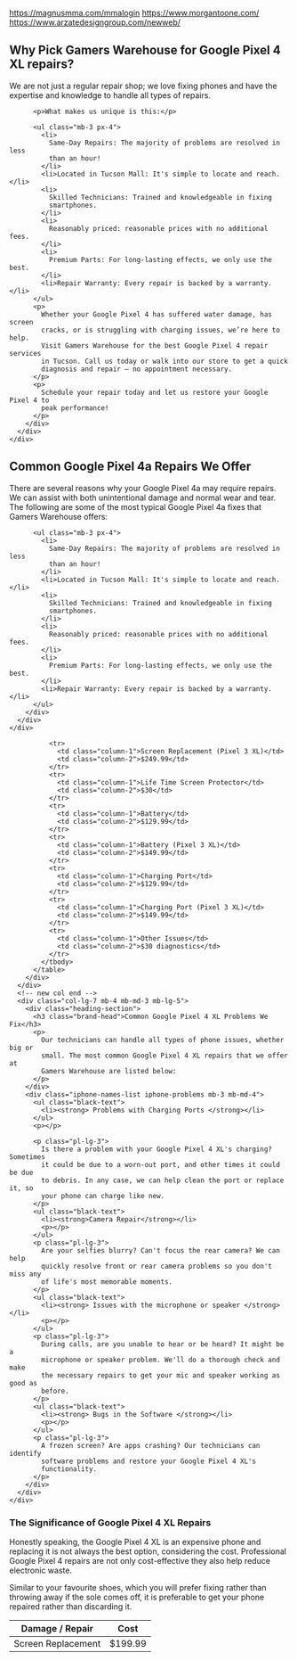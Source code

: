 https://magnusmma.com/mmalogin
https://www.morgantoone.com/
https://www.arzatedesigngroup.com/newweb/

<div class="repair-section">
  <div class="container">
    <div class="row">
      <div class="col-lg-12">
        <div class="iphone-details mb-3 mb-md-4">
          <h2>Why Pick Gamers Warehouse for Google Pixel 4 XL repairs?</h2>
          <p>
            We are not just a regular repair shop; we love fixing phones and
            have the expertise and knowledge to handle all types of repairs.
          </p>

          <p>What makes us unique is this:</p>

          <ul class="mb-3 px-4">
            <li>
              Same-Day Repairs: The majority of problems are resolved in less
              than an hour!
            </li>
            <li>Located in Tucson Mall: It's simple to locate and reach.</li>
            <li>
              Skilled Technicians: Trained and knowledgeable in fixing
              smartphones.
            </li>
            <li>
              Reasonably priced: reasonable prices with no additional fees.
            </li>
            <li>
              Premium Parts: For long-lasting effects, we only use the best.
            </li>
            <li>Repair Warranty: Every repair is backed by a warranty.</li>
          </ul>
          <p>
            Whether your Google Pixel 4 has suffered water damage, has screen
            cracks, or is struggling with charging issues, we’re here to help.
            Visit Gamers Warehouse for the best Google Pixel 4 repair services
            in Tucson. Call us today or walk into our store to get a quick
            diagnosis and repair — no appointment necessary.
          </p>
          <p>
            Schedule your repair today and let us restore your Google Pixel 4 to
            peak performance!
          </p>
        </div>
      </div>
    </div>
  </div>
</div>

<div class="repair-section section-padding-bottom">
  <div class="container">
    <div class="row">
      <div class="col-lg-12">
        <div class="iphone-details mb-3 mb-md-4">
          <h2>Common Google Pixel 4a Repairs We Offer</h2>
          <p>
            There are several reasons why your Google Pixel 4a may require
            repairs. We can assist with both unintentional damage and normal
            wear and tear. The following are some of the most typical Google
            Pixel 4a fixes that Gamers Warehouse offers:
          </p>

          <ul class="mb-3 px-4">
            <li>
              Same-Day Repairs: The majority of problems are resolved in less
              than an hour!
            </li>
            <li>Located in Tucson Mall: It's simple to locate and reach.</li>
            <li>
              Skilled Technicians: Trained and knowledgeable in fixing
              smartphones.
            </li>
            <li>
              Reasonably priced: reasonable prices with no additional fees.
            </li>
            <li>
              Premium Parts: For long-lasting effects, we only use the best.
            </li>
            <li>Repair Warranty: Every repair is backed by a warranty.</li>
          </ul>
        </div>
      </div>
    </div>
  </div>
</div>


<div class="section-content">
  <div class="container">
    <div class="row">
      <!-- new col started -->
      <div class="col-lg-5 mb-5 mb-md-0">
        <!-- table started -->
        <div class="repairtable">
          <table>
            <thead>
              <tr>
                <th>Damage / Repair</th>
                <th>Cost</th>
              </tr>
            </thead>
            <tbody class="row-hover">
              <tr>
                <td class="column-1">Screen Replacement</td>
                <td class="column-2">$199.99</td>
              </tr>

              <tr>
                <td class="column-1">Screen Replacement (Pixel 3 XL)</td>
                <td class="column-2">$249.99</td>
              </tr>
              <tr>
                <td class="column-1">Life Time Screen Protector</td>
                <td class="column-2">$30</td>
              </tr>
              <tr>
                <td class="column-1">Battery</td>
                <td class="column-2">$129.99</td>
              </tr>
              <tr>
                <td class="column-1">Battery (Pixel 3 XL)</td>
                <td class="column-2">$149.99</td>
              </tr>
              <tr>
                <td class="column-1">Charging Port</td>
                <td class="column-2">$129.99</td>
              </tr>
              <tr>
                <td class="column-1">Charging Port (Pixel 3 XL)</td>
                <td class="column-2">$149.99</td>
              </tr>
              <tr>
                <td class="column-1">Other Issues</td>
                <td class="column-2">$30 diagnostics</td>
              </tr>
            </tbody>
          </table>
        </div>
      </div>
      <!-- new col end -->
      <div class="col-lg-7 mb-4 mb-md-3 mb-lg-5">
        <div class="heading-section">
          <h3 class="brand-head">Common Google Pixel 4 XL Problems We Fix</h3>
          <p>
            Our technicians can handle all types of phone issues, whether big or
            small. The most common Google Pixel 4 XL repairs that we offer at
            Gamers Warehouse are listed below:
          </p>
        </div>
        <div class="iphone-names-list iphone-problems mb-3 mb-md-4">
          <ul class="black-text">
            <li><strong> Problems with Charging Ports </strong></li>
          </ul>
          <p></p>

          <p class="pl-lg-3">
            Is there a problem with your Google Pixel 4 XL's charging? Sometimes
            it could be due to a worn-out port, and other times it could be due
            to debris. In any case, we can help clean the port or replace it, so
            your phone can charge like new.
          </p>
          <ul class="black-text">
            <li><strong>Camera Repair</strong></li>
            <p></p>
          </ul>
          <p class="pl-lg-3">
            Are your selfies blurry? Can't focus the rear camera? We can help
            quickly resolve front or rear camera problems so you don't miss any
            of life's most memorable moments.
          </p>
          <ul class="black-text">
            <li><strong> Issues with the microphone or speaker </strong></li>
            <p></p>
          </ul>
          <p class="pl-lg-3">
            During calls, are you unable to hear or be heard? It might be a
            microphone or speaker problem. We'll do a thorough check and make
            the necessary repairs to get your mic and speaker working as good as
            before.
          </p>
          <ul class="black-text">
            <li><strong> Bugs in the Software </strong></li>
            <p></p>
          </ul>
          <p class="pl-lg-3">
            A frozen screen? Are apps crashing? Our technicians can identify
            software problems and restore your Google Pixel 4 XL's
            functionality.
          </p>
        </div>
      </div>
    </div>
  </div>
</div>

<div class="significance-section section-padding-bottom">
  <div class="container">
    <div class="google-details">
      <div class="heading-section">
        <h3 class="brand-head">
          The Significance of Google Pixel 4 XL Repairs
        </h3>
      </div>
      <p>
        Honestly speaking, the Google Pixel 4 XL is an expensive phone and
        replacing it is not always the best option, considering the cost.
        Professional Google Pixel 4 repairs are not only cost-effective they
        also help reduce electronic waste.
      </p>
      <p>
        Similar to your favourite shoes, which you will prefer fixing rather
        than throwing away if the sole comes off, it is preferable to get your
        phone repaired rather than discarding it.
      </p>
    </div>
  </div>
</div>
